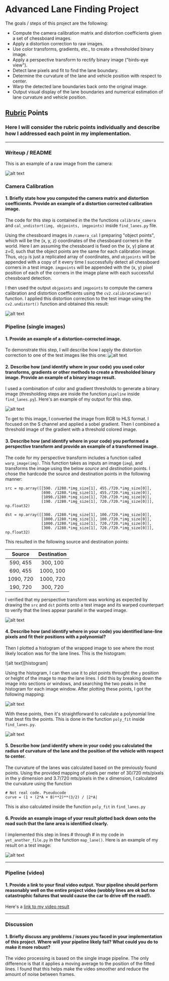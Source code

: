 # **Advanced Lane Finding Project**

The goals / steps of this project are the following:

* Compute the camera calibration matrix and distortion coefficients given a set of chessboard images.
* Apply a distortion correction to raw images.
* Use color transforms, gradients, etc., to create a thresholded binary image.
* Apply a perspective transform to rectify binary image ("birds-eye view").
* Detect lane pixels and fit to find the lane boundary.
* Determine the curvature of the lane and vehicle position with respect to center.
* Warp the detected lane boundaries back onto the original image.
* Output visual display of the lane boundaries and numerical estimation of lane curvature and vehicle position.

[//]: # (Image References)

[image1]: ./images/original.jpg "Original"
[image2]: ./images/undistorted.png "Undistorted"
[image3]: ./images/transform.png "Road Transformed"
[image4]: ./images/gradient.png "Binary Example"
[image5]: ./images/warped.png "Warp Example"
[image6]: ./images/histogram_points.png "Window Points"
[image7]: ./images/color_fit_lines.png "Fit Visual"
[image8]: ./images/output.png "Output"
[hitogram]: ./images/histogram.png "Histogram"
[video1]: ./output_project_video.mp4 "Video"

## [Rubric](https://review.udacity.com/#!/rubrics/571/view) Points
### Here I will consider the rubric points individually and describe how I addressed each point in my implementation.  

---
### Writeup / README

This is an example of a raw image from the camera:

![alt text][image1]

### Camera Calibration

#### 1. Briefly state how you computed the camera matrix and distortion coefficients. Provide an example of a distortion corrected calibration image.

The code for this step is contained in the the functions `calibrate_camera` and `cal_undistort(img, objpoints, imgpoints)` inside `find_lanes.py` file.

Using the chessboard images in `/camera_cal` I preparing "object points", which will be the (x, y, z) coordinates of the chessboard corners in the world. Here I am assuming the chessboard is fixed on the (x, y) plane at z=0, such that the object points are the same for each calibration image.  Thus, `objp` is just a replicated array of coordinates, and `objpoints` will be appended with a copy of it every time I successfully detect all chessboard corners in a test image.  `imgpoints` will be appended with the (x, y) pixel position of each of the corners in the image plane with each successful chessboard detection.  

I then used the output `objpoints` and `imgpoints` to compute the camera calibration and distortion coefficients using the `cv2.calibrateCamera()` function.  I applied this distortion correction to the test image using the `cv2.undistort()` function and obtained this result:

![alt text][image2]

### Pipeline (single images)

#### 1. Provide an example of a distortion-corrected image.
To demonstrate this step, I will describe how I apply the distortion correction to one of the test images like this one:
![alt text][image2]

#### 2. Describe how (and identify where in your code) you used color transforms, gradients or other methods to create a thresholded binary image.  Provide an example of a binary image result.
I used a combination of color and gradient thresholds to generate a binary image (thresholding steps are inside the function `pipeline` inside `find_lanes.py`).  Here's an example of my output for this step.

![alt text][image4]

To get to this image, I converted the image from RGB to HLS format. I focused on the S channel and applied a sobel gradient. Then I combined a threshold image of the gradient with a threshold colored image.

#### 3. Describe how (and identify where in your code) you performed a perspective transform and provide an example of a transformed image.

The code for my perspective transform includes a function called `warp_image(img)`.  This function takes as inputs an image (`img`), and transforms the image using the below *source* and *destination* points.  I chose the hardcode the source and destination points in the following manner:

```
src = np.array([[590. /1280.*img_size[1], 455./720.*img_size[0]],
                [690. /1280.*img_size[1], 455./720.*img_size[0]],
                [1090./1280.*img_size[1], 720./720.*img_size[0]],
                [190. /1280.*img_size[1], 720./720.*img_size[0]]], np.float32)

dst = np.array([[300. /1280.*img_size[1], 100./720.*img_size[0]],
                [1000./1280.*img_size[1], 100./720.*img_size[0]],
                [1000./1280.*img_size[1], 720./720.*img_size[0]],
                [300. /1280.*img_size[1], 720./720.*img_size[0]]], np.float32)

```
This resulted in the following source and destination points:

| Source        | Destination   |
|:-------------:|:-------------:|
| 590, 455      | 300, 100      |
| 690, 455      | 1000, 100     |
| 1090, 720     | 1000, 720     |
| 190, 720      | 300, 720      |

I verified that my perspective transform was working as expected by drawing the `src` and `dst` points onto a test image and its warped counterpart to verify that the lines appear parallel in the warped image.

![alt text][image5]

#### 4. Describe how (and identify where in your code) you identified lane-line pixels and fit their positions with a polynomial?

Then I plotted a histogram of the wrapped image to see where the most likely location was for the lane lines. This is the histogram:

![alt text][histogram]

Using the histogram, I can then use it to plot points throught the `y` position or height of the image to map the lane lines. I did this by breaking down the image into sections or windows, and searching the two peaks in the histogram for each image window. After plotting these points, I got the following mapping:

![alt text][image6]

With these points, then it's straightforward to calculate a polynomial line that best fits the points. This is done in the function `poly_fit` inside `find_lanes.py`.

![alt text][image7]

#### 5. Describe how (and identify where in your code) you calculated the radius of curvature of the lane and the position of the vehicle with respect to center.

The curvature of the lanes was calculated based on the previously found points. Using the provided mapping of pixels per meter of 30/720 mts/pixels in the y dimension and 3.7/720 mts/pixels in the x dimension, I calculated the curvature using the function
```
# Not real code. Pseudocode
curve = (1 + (2*A + B)**2)**(3/2) / |2*A|
```

This is also calculated inside the function `poly_fit` in `find_lanes.py`

#### 6. Provide an example image of your result plotted back down onto the road such that the lane area is identified clearly.

I implemented this step in lines # through # in my code in `yet_another_file.py` in the function `map_lane()`.  Here is an example of my result on a test image:

![alt text][image8]

---

### Pipeline (video)

#### 1. Provide a link to your final video output.  Your pipeline should perform reasonably well on the entire project video (wobbly lines are ok but no catastrophic failures that would cause the car to drive off the road!).

Here's a [link to my video result](./output_project_video.mp4)

---

### Discussion

#### 1. Briefly discuss any problems / issues you faced in your implementation of this project.  Where will your pipeline likely fail?  What could you do to make it more robust?

The video processing is based on the single image pipeline. The only difference is that it applies a moving average to the position of the fitted lines. I found that this helps make the video smoother and reduce the amount of noise between frames.

